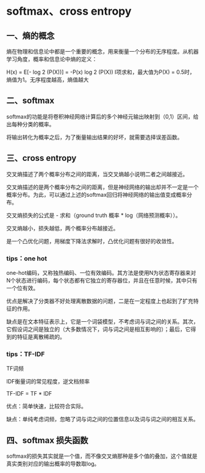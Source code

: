 # softmax、cross entropy

## 一、熵的概念

熵在物理和信息论中都是一个重要的概念，用来衡量一个分布的无序程度。从机器学习角度，概率和信息论中熵的定义：

H(x) = E[- log 2 (P(X))] = -P(x) log 2 (P(X)) I项求和，最大值为P(X) = 0.5时，熵值为1。无序程度越高，熵值越大

## 二、softmax

softmax的功能是将卷积神经网络计算后的多个神经元输出映射到（0,1）区间，给出每种分类的概率。

将输出转化为概率之后，为了衡量输出结果的好坏，就需要选择误差函数。

## 三、cross entropy

交叉熵描述了两个概率分布之间的距离，当交叉熵越小说明二者之间越接近。

交叉熵描述的是两个概率分布之间的距离，但是神经网络的输出却并不一定是一个概率分布。为此，可以通过上述的softmax回归将神经网络的输出值变成概率分布。

交叉熵损失的公式是  - 求和（ground truth 概率 * log（网络预测概率））。

交叉熵越小，损失越低，两个概率分布越接近。

是一个凸优化问题，用梯度下降法求解时，凸优化问题有很好的收敛性。

### tips：one hot

one-hot编码，又称独热编码、一位有效编码。其方法是使用N为状态寄存器来对N个状态进行编码，每个状态都有它独立的寄存器位，并且在任意时候，其中只有一个位有效。

优点是解决了分类器不好处理离散数据的问题，二是在一定程度上也起到了扩充特征的作用。

缺点是在文本特征表示上，它是一个词袋模型，不考虑词与词之间的关系。其次，它假设词之间是独立的（大多数情况下，词与词之间是相互影响的）；最后，它得到的特征是离散稀疏的。

### tips：TF-IDF

TF词频

IDF衡量词的常见程度，逆文档频率

TF-IDF = TF * IDF

优点：简单快速，比较符合实际。

缺点：单纯考虑词频，忽略了词与词之间的位置信息以及词与词之间的相互关系。

## 四、softmax 损失函数

softmax的损失其实就是一个值，而不像交叉熵那种是多个值的叠加，这个值就是真实类别对应的输出概率的导数取log。

